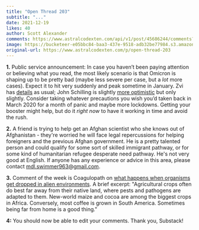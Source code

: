 ```yaml
---
title: "Open Thread 203"
subtitle: "..."
date: 2021-12-19
likes: 40
author: Scott Alexander
comments: https://www.astralcodexten.com/api/v1/post/45686244/comments?&all_comments=true
image: https://bucketeer-e05bbc84-baa3-437e-9518-adb32be77984.s3.amazonaws.com/public/images/5f36e771-9f62-4fa0-b704-02ca20f7b995_2170x1500.jpeg
original-url: https://www.astralcodexten.com/p/open-thread-203
---
```

**1.** Public service announcement: In case you haven’t been paying attention or believing what you read, the most likely scenario is that Omicron is shaping up to be pretty bad (maybe less severe per case, but a _lot_ more cases). Expect it to hit very suddenly and peak sometime in January. Zvi has [details](https://www.lesswrong.com/posts/XrzPey4cwhPeHL6QF/omicron-post-7) as usual; John Schilling is slightly [more optimistic](http://slatestarcodex.com/blog_images/schilling_comment.png) but only slightly. Consider taking whatever precautions you wish you’d taken back in March 2020 for a month of panic and maybe more lockdowns. Getting your booster might help, but do it _right now_ to have it working in time and avoid the rush.

**2.** A friend is trying to help get an Afghan scientist who she knows out of Afghanistan - they're worried he will face legal repercussions for helping foreigners and the previous Afghan government. He is a pretty talented person and could qualify for some sort of skilled immigrant pathway, or for some kind of humanitarian refugee desperate need pathway. He's not very good at English. If anyone has any experience or advice in this area, please contact mdl.swimmer963@gmail.com.

**3.** Comment of the week is Coagulopath on [what happens when organisms get dropped in alien environments](https://astralcodexten.substack.com/p/ancient-plagues/comment/4014444). A brief excerpt: "Agricultural crops often do best far away from their native land, where pests and pathogens are adapted to them. New-world maize and cocoa are among the biggest crops in Africa. Conversely, most coffee is grown in South America. Sometimes being far from home is a good thing."

**4:** You should now be able to edit your comments. Thank you, Substack!
